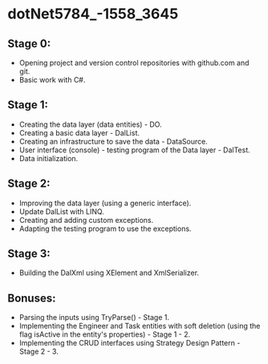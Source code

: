
# dotNet5784_-1558_3645

## Stage 0:
* Opening project and version control repositories with github.com and git.
* Basic work with C#.

## Stage 1:
* Creating the data layer (data entities) - DO.
* Creating a basic data layer - DalList.
* Creating an infrastructure to save the data - DataSource.
* User interface (console) - testing program of the Data layer - DalTest.
* Data initialization.

## Stage 2:
* Improving the data layer (using a generic interface).
* Update DalList with LINQ.
* Creating and adding custom exceptions.
* Adapting the testing program to use the exceptions.

## Stage 3:
* Building the DalXml using XElement and XmlSerializer.

## Bonuses:
* Parsing the inputs using TryParse() - Stage 1.
* Implementing the Engineer and Task entities with soft deletion (using the flag isActive in the entity's properties) - Stage 1 - 2.
* Implementing the CRUD interfaces using Strategy Design Pattern - Stage 2 - 3.